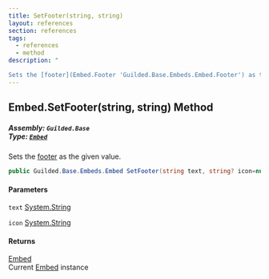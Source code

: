 ```yaml
---
title: SetFooter(string, string)
layout: references
section: references
tags:
  - references
  - method
description: "

Sets the [footer](Embed.Footer 'Guilded.Base.Embeds.Embed.Footer') as the given value."
---
```


## Embed.SetFooter(string, string) Method
##### **Assembly:** `Guilded.Base`<br/>**Type:** [`Embed`](Embed 'Guilded.Base.Embeds.Embed')

Sets the [footer](Embed.Footer 'Guilded.Base.Embeds.Embed.Footer') as the given value.

```csharp
public Guilded.Base.Embeds.Embed SetFooter(string text, string? icon=null);
```
#### Parameters

<a name='Guilded.Base.Embeds.Embed.SetFooter(string,string).text'></a>

`text` [System.String](https://docs.microsoft.com/en-us/dotnet/api/System.String 'System.String')

<a name='Guilded.Base.Embeds.Embed.SetFooter(string,string).icon'></a>

`icon` [System.String](https://docs.microsoft.com/en-us/dotnet/api/System.String 'System.String')

#### Returns
[Embed](Embed 'Guilded.Base.Embeds.Embed')  
Current [Embed](Embed 'Guilded.Base.Embeds.Embed') instance